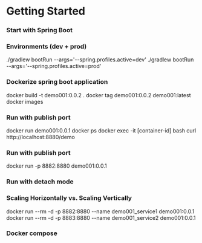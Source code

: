 # Getting Started

### Start with Spring Boot
### Environments (dev + prod)

./gradlew bootRun --args='--spring.profiles.active=dev'
./gradlew bootRun --args='--spring.profiles.active=prod'

### Dockerize spring boot application

docker build -t demo001:0.0.2 .
docker tag demo001:0.0.2 demo001:latest
docker images

### Run with publish port
docker run demo001:0.0.1
docker ps
docker exec -it [container-id] bash
curl http://localhost:8880/demo

### Run with publish port
docker run -p 8882:8880 demo001:0.0.1

### Run with detach mode
### Scaling Horizontally vs. Scaling Vertically
docker run --rm -d -p 8882:8880 --name demo001_service1 demo001:0.0.1 
docker run --rm -d -p 8883:8880 --name demo001_service2 demo001:0.0.1

### Docker compose
